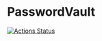 # PasswordVault

[![Actions Status](https://github.com/k-chromatic/PasswordVault/workflows/Java%20CI/badge.svg)](https://github.com/k-chromatic/PasswordVault)
